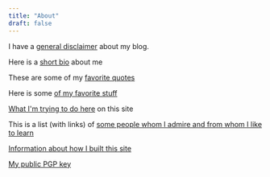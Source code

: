 ```yaml
---
title: "About"
draft: false
---
```



I have a [general disclaimer](../info/disclaimer) about my blog.

Here is a [short bio](../info/shortbio) about me

These are some of my [favorite quotes](Quotes)

Here is some [of my favorite stuff](FavoriteStuff)

[What I'm trying to do here](info/aboutthissite) on this site

This is a list (with links) of [some people whom I admire and from whom I like to learn](Admire)

[Information about how I built this site](SiteTech)

[My public PGP key](PGPKey)